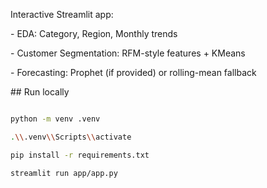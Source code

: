
Interactive Streamlit app:

\- EDA: Category, Region, Monthly trends

\- Customer Segmentation: RFM-style features + KMeans

\- Forecasting: Prophet (if provided) or rolling-mean fallback



\## Run locally

```bash

python -m venv .venv

.\\.venv\\Scripts\\activate

pip install -r requirements.txt

streamlit run app/app.py

